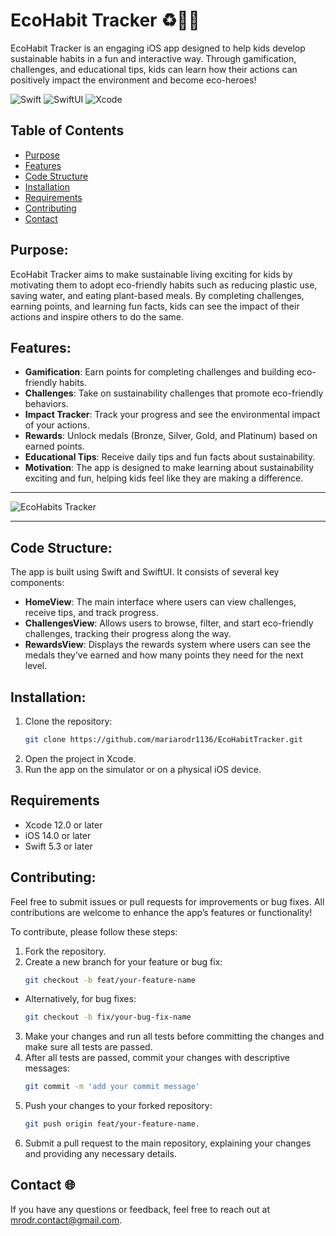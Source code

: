 # EcoHabit Tracker ♻️🦸‍♀️

EcoHabit Tracker is an engaging iOS app designed to help kids develop sustainable habits in a fun and interactive way. Through gamification, challenges, and educational tips, kids can learn how their actions can positively impact the environment and become eco-heroes! 

![Swift](https://img.shields.io/badge/Swift-Swift-orange) ![SwiftUI](https://img.shields.io/badge/SwiftUI-SwiftUI-blue) ![Xcode](https://img.shields.io/badge/Xcode-Xcode-lightblue)

## Table of Contents
- [Purpose](#purpose)
- [Features](#features)
- [Code Structure](#code-structure)
- [Installation](#installation)
- [Requirements](#requirements)
- [Contributing](#contributing)
- [Contact](#contact-)

## Purpose:

EcoHabit Tracker aims to make sustainable living exciting for kids by motivating them to adopt eco-friendly habits such as reducing plastic use, saving water, and eating plant-based meals. By completing challenges, earning points, and learning fun facts, kids can see the impact of their actions and inspire others to do the same.

## Features:

- **Gamification**: Earn points for completing challenges and building eco-friendly habits.
- **Challenges**: Take on sustainability challenges that promote eco-friendly behaviors.
- **Impact Tracker**: Track your progress and see the environmental impact of your actions.
- **Rewards**: Unlock medals (Bronze, Silver, Gold, and Platinum) based on earned points.
- **Educational Tips**: Receive daily tips and fun facts about sustainability.
- **Motivation**: The app is designed to make learning about sustainability exciting and fun, helping kids feel like they are making a difference.

---

![EcoHabits Tracker](https://github.com/user-attachments/assets/156bd8db-4d8c-4fa1-a1ae-4312ea9cec6e)

---

## Code Structure:

The app is built using Swift and SwiftUI. It consists of several key components:

- **HomeView**: The main interface where users can view challenges, receive tips, and track progress.
- **ChallengesView**: Allows users to browse, filter, and start eco-friendly challenges, tracking their progress along the way.
- **RewardsView**: Displays the rewards system where users can see the medals they’ve earned and how many points they need for the next level.

## Installation:

1. Clone the repository:
   ```bash
   git clone https://github.com/mariarodr1136/EcoHabitTracker.git
2. Open the project in Xcode.
3. Run the app on the simulator or on a physical iOS device.

## Requirements

- Xcode 12.0 or later
- iOS 14.0 or later
- Swift 5.3 or later

## Contributing:

Feel free to submit issues or pull requests for improvements or bug fixes. All contributions are welcome to enhance the app’s features or functionality!

To contribute, please follow these steps:

1. Fork the repository.
2. Create a new branch for your feature or bug fix:
   ```bash
   git checkout -b feat/your-feature-name
- Alternatively, for bug fixes:
   ```bash
   git checkout -b fix/your-bug-fix-name
3. Make your changes and run all tests before committing the changes and make sure all tests are passed.
4. After all tests are passed, commit your changes with descriptive messages:
   ```bash
   git commit -m 'add your commit message'
5. Push your changes to your forked repository:
   ```bash
   git push origin feat/your-feature-name.
6. Submit a pull request to the main repository, explaining your changes and providing any necessary details.

## Contact 🌐

If you have any questions or feedback, feel free to reach out at [mrodr.contact@gmail.com](mailto:mrodr.contact@gmail.com).

